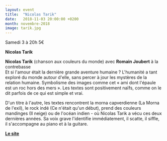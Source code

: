 ```yaml
---
layout: event
title:  "Nicolas Tarik"
date:   2018-11-03 20:00:00 +0200
month: novembre-2018
image: tarik.jpg
---
```



Samedi 3 à 20h
5€

**Nicolas Tarik**

  
**Nicolas Tarik** (chanson aux couleurs du monde) avec **Romain Joubert** à la contrebasse  
Et si l'amour était la dernière grande aventure humaine ? L'humanité a tant exploré du monde autour d'elle, sans percer à jour les mystères de la relation humaine. Symbolisme des images comme cet « ami dont l'épaule est un roc hors des mers ». Les textes sont positivement naïfs, comme on le dit parfois de ce qui est simple et vrai.

D'un titre à l'autre, les textes rencontrent la morna capverdienne (La Morna de l'exil), le rock indé (Ce n'était qu'un début), prend des couleurs mandinges (Il neige) ou de l'océan indien - où Nicolas Tarik a vécu ces deux dernières années. Sa voix grave l'identifie immédiatement, il scatte, il siffle, il s'accompagne au piano et à la guitare.

[**Le site**](https://www.nicolastarik.com/)